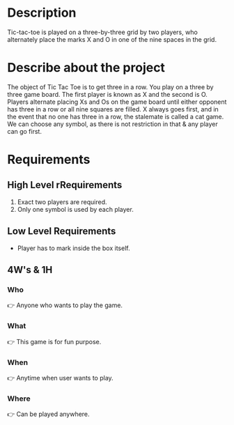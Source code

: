 # Description
Tic-tac-toe is played on a three-by-three grid by two players, who alternately place the marks X and O in one of the nine spaces in the grid.

# Describe about the project
The object of Tic Tac Toe is to get three in a row. You play on a three by three game board. The first player is known as X and the second is O. Players alternate placing Xs and Os on the game board until either opponent has three in a row or all nine squares are filled. X always goes first, and in the event that no one has three in a row, the stalemate is called a cat game. We can choose any symbol, as there is not restriction in that & any player can go first.

# Requirements
## High Level rRequirements
1. Exact two players are required.
2. Only one symbol is used by each player.

## Low Level Requirements
* Player has to mark inside the box itself.

## 4W's & 1H
### Who
:point_right: Anyone who wants to play the game.

### What
:point_right: This game is for fun purpose.

### When
:point_right: Anytime when user wants to play.

### Where
:point_right: Can be played anywhere.
